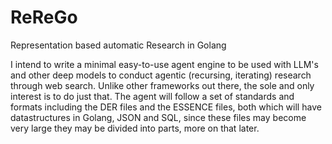 #  ReReGo
Representation based automatic Research in Golang

I intend to write a minimal easy-to-use agent engine to be used with LLM's and other deep models to conduct agentic (recursing, iterating) research through web search. Unlike other frameworks out there, the sole and only interest is to do just that. The agent will follow a set of standards and formats including the DER files and the ESSENCE files, both which will have datastructures in Golang, JSON and SQL, since these files may become very large they may be divided into parts, more on that later.